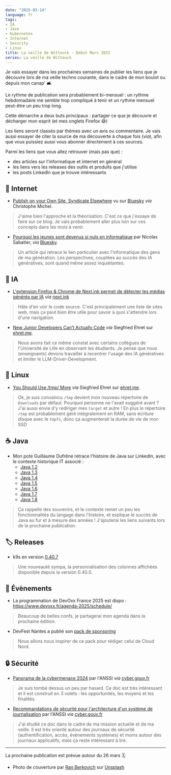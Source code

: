 ```yaml
---
date: "2025-03-14"
language: fr
tags:
- IA
- Java
- Kubernetes
- Internet
- Security
- Linux
title: La veille de Wittouck - Début Mars 2025
series: La veille de Wittouck
---
```


Je vais essayer dans les prochaines semaines de publier les liens que je découvre lors de ma veille techno courante, dans le cadre de mon boulot ou depuis mon canap' 🛋️

Le rythme de publication sera probablement bi-mensuel : un rythme hebdomadaire me semble trop compliqué à tenir et un rythme mensuel peut-être un peu trop long.

Cette démarche a deux buts principaux : partager ce que je découvre et décharger mon esprit (et mes onglets Firefox 😅)

Les liens seront classés par thèmes avec un avis ou commentaire.
Je vais aussi essayer de citer la source de ma découverte à chaque fois (_via_), afin que vous puissiez aussi vous abonner directement à ces sources.

Parmi les liens que vous allez retrouver (mais pas que) :

* des articles sur l'informatique et internet en général
* les liens vers les releases des outils et produits que j'utilise
* les posts LinkedIn que je trouve intéressants

## 🛜 Internet

* [Publish on your Own Site, Syndicate Elsewhere](https://indieweb.org/POSSE) vu sur [Bluesky](https://bsky.app/profile/christopheml.fr/post/3ljspbggvok2d) _via_ Christophe Michel.

> J'aime bien l'approche et la théorisation. C'est ce que j'essaye de faire sur ce blog. Je vais probablement aller plus loin sur ces concepts dans les mois à venir.

* [Pourquoi les jeunes sont devenus si nuls en informatique](https://www.mac4ever.com/societe/187334-pourquoi-les-jeunes-sont-devenus-si-nuls-en-informatique) par Nicolas Sabatier, _via_ [Bluesky](https://bsky.app/profile/nolotec.bsky.social/post/3litzcyzrbx26).

> Un article qui retrace le lien particulier avec l'informatique des gens de ma génération. Les perspectives, couplées au succès des IA génératives, sont quand même assez inquiétantes.

## 🤖 IA

* [L'extension Firefox & Chrome de Next.ink permet de détecter les médias générés par IA](https://next.ink/171509/alerte-genia-notre-extension-debarque-sur-firefox-android-et-identifie-2-000-sites/) _via_ [next.ink](https://next.ink/)

> Hâte d'en voir le code source. C'est principalement une liste de sites web, mais ça peut bien être utile pour savoir à quoi s'attendre lors d'une navigation.

* [New Junior Developers Can’t Actually Code](https://nmn.gl/blog/ai-and-learning) _via_ Siegfried Ehret sur [ehret.me](https://ehret.me/news-from-last-month/202503-developer).

> Nous avons fait ce même constat avec certains collègues de l'Université de Lille en observant les étudiants. Je pense que nous (enseignants) devons travailler à recentrer l'usage des IA génératives et limiter le LLM-Driver-Development.

## 🐧 Linux

* [You Should Use /tmp/ More](https://atthis.link/blog/2025/58671.html) _via_ Siegfried Ehret sur [ehret.me](https://ehret.me/news-from-last-month/202503-developer).

> Ok, je suis convaincu `/tmp` devient mon nouveau répertoire de `Downloads` par défaut. Pourquoi personne ne l'avait suggéré avant ? J'ai aussi envie d'y rediriger mes `target` et autre ! En plus le répertoire `/tmp` est probablement géré intégralement en RAM, sans écriture disque avec le `tmpfs`, donc ça augmenterait la durée de vie de mon SSD

## ☕ Java

* Mon pote Guillaume Dufrêne retrace l'histoire de Java sur LinkedIn, avec le contexte historique IT associé :
  * [Java 1.2](https://www.linkedin.com/posts/guillaume-dufr%C3%AAne-90179410_java-activity-7302617575677480961-Z9ZO?utm_source=share&utm_medium=member_desktop&rcm=ACoAAAnJockBYMCZmKvFfK2Ytyqf-fRZDwyzaKc)
  * [Java 1.3](https://www.linkedin.com/posts/guillaume-dufr%C3%AAne-90179410_javaone-java-daezveloppement-activity-7302979942772822018-uho5?utm_source=share&utm_medium=member_desktop&rcm=ACoAAAnJockBYMCZmKvFfK2Ytyqf-fRZDwyzaKc)
  * [Java 1.4](https://www.linkedin.com/posts/guillaume-dufr%C3%AAne-90179410_javaone-java-daezveloppement-activity-7302979942772822018-uho5?utm_source=share&utm_medium=member_desktop&rcm=ACoAAAnJockBYMCZmKvFfK2Ytyqf-fRZDwyzaKc)
  * [Java 1.5](https://www.linkedin.com/posts/guillaume-dufr%C3%AAne-90179410_maven-svn-ubuntu-activity-7303704720794083328-1Lkj?utm_source=share&utm_medium=member_desktop&rcm=ACoAAAnJockBYMCZmKvFfK2Ytyqf-fRZDwyzaKc)
  * [Java 1.6](https://www.linkedin.com/posts/guillaume-dufr%C3%AAne-90179410_soap-rest-jpa-activity-7304791908348801024-nKXS?utm_source=share&utm_medium=member_desktop&rcm=ACoAAAnJockBYMCZmKvFfK2Ytyqf-fRZDwyzaKc)
  * [Java 1.7](https://www.linkedin.com/posts/guillaume-dufr%C3%AAne-90179410_android-wikeo-spring-activity-7305154301553766401-4T7q?utm_source=share&utm_medium=member_desktop&rcm=ACoAAAnJockBYMCZmKvFfK2Ytyqf-fRZDwyzaKc)
  * [Java 1.8](https://www.linkedin.com/posts/guillaume-dufr%C3%AAne-90179410_ruby-rails-prestashop-activity-7305516664895262720-5wM9?utm_source=share&utm_medium=member_desktop&rcm=ACoAAAnJockBYMCZmKvFfK2Ytyqf-fRZDwyzaKc)

> Ça rappelle des souvenirs, et le contexte remet un peu les fonctionnalités du langage dans l'histoire, et explique le succès de Java au fur et à mesure des années !
> J'ajouterai les liens suivants lors de la prochaine publication.

## 🏷️ Releases

 * k9s en version [0.40.7](https://github.com/derailed/k9s/releases/tag/v0.40.7)

> Une nouveauté sympa, la personnalisation des colonnes affichées disponible depuis la version 0.40.0.

## 🎫 Évènements

* La programmation de DevOxx France 2025 est dispo : https://www.devoxx.fr/agenda-2025/schedule/

> Beaucoup de belles confs, je partagerai mon agenda dans la prochaine édition.

* DevFest Nantes a publié son [pack de sponsoring](https://docs.google.com/presentation/d/14CUEDTIynRDDbDzWFeYzicSSsrOyz4zoJgotskWm0X8/edit#slide=id.g33ca69c931d_0_289)

> Nous allons nous inspirer de ce pack pour rédiger celui de Cloud Nord.

## 🔒 Sécurité

* [Panorama de la cybermenace 2024](https://cyber.gouv.fr/publications/panorama-de-la-cybermenace-2024) par l'ANSSI _via_ [cyber.gouv.fr](https://cyber.gouv.fr)

> Je suis tombé dessus un peu par hasard. Ce doc est très intéressant et il est construit en 3 volets : les opportunités, les moyens et les finalités.

* [Recommandations de sécurité pour l'architecture d'un système de journalisation](https://cyber.gouv.fr/publications/recommandations-de-securite-pour-larchitecture-dun-systeme-de-journalisation) par l'ANSSI _via_ [cyber.gouv.fr](https://cyber.gouv.fr)

> J'ai étudié ce doc dans le cadre de ma mission actuelle et de ma veille. Il est très orienté autour des journaux de sécurité (authentification, accès, évènements systèmes) et moins autour des journaux applicatifs, mais ça reste intéressant à lire.

---

La prochaine publication est prévue autour du 26 mars 🗓️

* Photo de couverture par [Ran Berkovich](https://unsplash.com/@berko?utm_content=creditCopyText&utm_medium=referral&utm_source=unsplash) sur [Unsplash](https://unsplash.com/photos/close-up-selective-focus-photo-of-black-binoculars-kSLNVacFehs?utm_content=creditCopyText&utm_medium=referral&utm_source=unsplash)
      